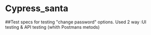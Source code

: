 # Cypress_santa

##Test specs for testing "change password" options.
Used 2 way :UI testing & API testing (whith Postmans metods)
